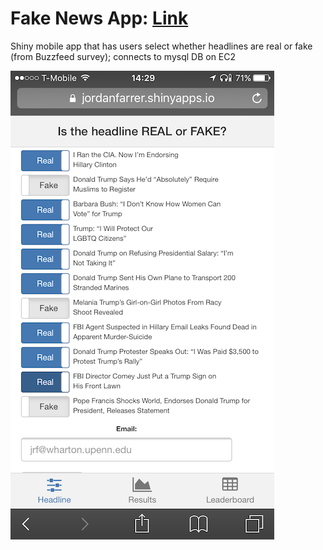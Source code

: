 # Fake News App: [Link](https://jordanfarrer.shinyapps.io/fake_news/)
Shiny mobile app that has users select whether headlines are real or fake (from Buzzfeed survey); connects to mysql DB on EC2

![](fake_news_app.png)
